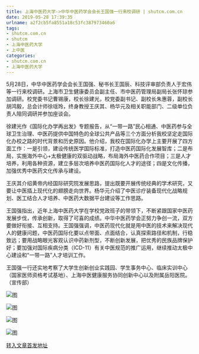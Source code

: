 ```yaml
---
title: 上海中医药大学->中华中医药学会会长王国强一行来校调研 | shutcm.com.cn
date: 2019-05-28 17:39:35
urlname: a2f2cb5fa8551a18c53fc387973460a6
tags: 
- shutcm.com.cn
- shutcm
- 上海中医药大学
- 上中医
categories:
- shutcm.com.cn
- 上海中医药大学
---
```



5月28日，中华中医药学会会长王国强、秘书长王国辰、科技评审部负责人于宏伟等一行来校调研。上海市卫生健康委员会副主任、市中医药管理局副局长张怀琼参加调研。校党委书记曹锡康，校长徐建光，校党委副书记、副校长朱惠蓉，副校长胡鸿毅，总会计师徐瑶玲，终身教授王庆其、杨华元及相关职能部门、二级单位负责人陪同调研并参加座谈会。

徐建光作《国际化办学再出发》专题报告，从“一带一路”民心相通、中医药参与全球卫生治理、中医药提供中国特色的全球公共产品等三个方面分析我校坚定走国际化办校之路的时代背景和历史原因。他介绍，我校在国际化办学上主要开展了四方面工作：一是引领，建设传统医学国际标准，打造中医药国际化发展智库；二是布局，实施海外中心+太极健康的双驱动战略，布局海外中医药合作项目；三是人才培养，利用各种资源，建立多层次培养中医药国际化人才的途径；四是文化传播，加强优秀中医药文化传承与建设。

王庆其介绍黄帝内经国际研究院发展思路，提出既要开展传统经典的学术研究，又要让中医插上现代化的翅膀走向世界。杨华元介绍了中医诊疗装备现代化战略规划、医工结合人才培养、中医药大数据平台建设等工作思路。

王国强指出，近年上海中医药大学在学校党政班子的带领下，不断紧跟国家中医药发展步伐，传承创新，取得了可喜的成绩。中华中医药学会正努力争创一流，双方要做好衔接、互相支持。王国强强调，中医药现代化就是用中医的技术来解决现代人的健康问题，中医药国际化要以点带面、点面结合，认真探索路径和机制，行稳致远；要用战略眼光客观认识中药新剂型，不断创新发展，把优秀的民族品牌保护好；要加强对国际疾病分类（ICD-11）有关中医规范的推广运用，继续推动太极中心建设和“一带一路”人才培训工作。

王国强一行还实地考察了大学生创新创业实践园、学生事务中心、临床实训中心（国家医师资格考试基地）、上海中医健康服务协同创新中心以及附属岳阳医院。（宣传部）



![图](https://www.shutcm.edu.cn/_upload/article/images/57/29/02b5bb214dfeb25f7f78b47dfa10/ebd889f8-7ec1-40d3-8670-1f1708338327.jpg)

![图](https://www.shutcm.edu.cn/_upload/article/images/57/29/02b5bb214dfeb25f7f78b47dfa10/da6fa652-7695-4f3a-a548-5c3e4e93b315.jpg)

![图](https://www.shutcm.edu.cn/_upload/article/images/57/29/02b5bb214dfeb25f7f78b47dfa10/c5f037e0-9b8c-4dfe-a814-65d90607bd3c.jpg)

![图](https://www.shutcm.edu.cn/_upload/article/images/57/29/02b5bb214dfeb25f7f78b47dfa10/f7905fa4-f0a6-4ca1-80c7-49135b790631.jpg)

[转入文章首发地址](https://www.shutcm.edu.cn/2019/0528/c221a104774/page.htm)